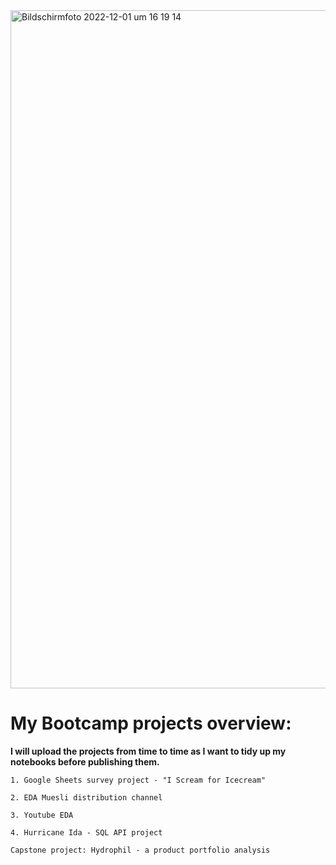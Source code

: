 <img width="1085" alt="Bildschirm­foto 2022-12-01 um 16 19 14" src="https://user-images.githubusercontent.com/111283322/205090440-9df094aa-06ed-4cb0-907f-fca71d1e6a91.png">



# My Bootcamp projects overview:
**I will upload the projects from time to time as I want to tidy up my notebooks before publishing them.**

``1. Google Sheets survey project - "I Scream for Icecream"``

`2. EDA Muesli distribution channel`

`3. Youtube EDA`

`4. Hurricane Ida - SQL API project`

`Capstone project: Hydrophil - a product portfolio analysis`
